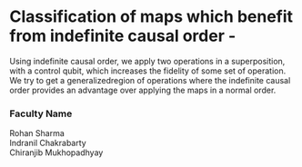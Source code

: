 # Classification of maps which benefit from indefinite causal order -

Using indefinite causal order, we apply two operations in a superposition, with a control qubit, which increases the fidelity of some set of operation. We try to get a generalizedregion of operations where the indefinite causal order provides an advantage over applying the maps in a normal order.


### Faculty Name

Rohan Sharma<br>
Indranil Chakrabarty<br>
Chiranjib Mukhopadhyay
